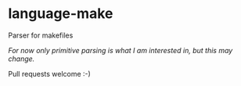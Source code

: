 # language-make
Parser for makefiles

*For now only primitive parsing is what I am interested in,
 but this may change.*


Pull requests welcome :-)
